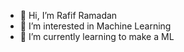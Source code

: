 - 👋 Hi, I’m Rafif Ramadan
- 👀 I’m interested in Machine Learning
- 🌱 I’m currently learning to make a ML

<!---
rafifr28/rafifr28 is a ✨ special ✨ repository because its `README.md` (this file) appears on your GitHub profile.
You can click the Preview link to take a look at your changes.
--->
